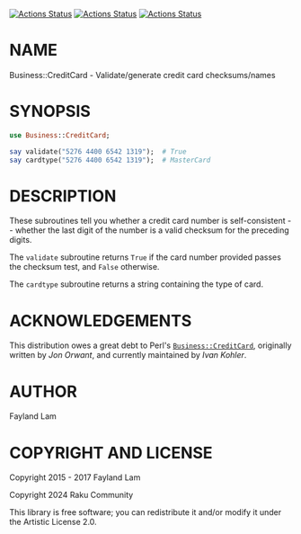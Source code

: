 [![Actions Status](https://github.com/raku-community-modules/Business-CreditCard/actions/workflows/linux.yml/badge.svg)](https://github.com/raku-community-modules/Business-CreditCard/actions) [![Actions Status](https://github.com/raku-community-modules/Business-CreditCard/actions/workflows/macos.yml/badge.svg)](https://github.com/raku-community-modules/Business-CreditCard/actions) [![Actions Status](https://github.com/raku-community-modules/Business-CreditCard/actions/workflows/windows.yml/badge.svg)](https://github.com/raku-community-modules/Business-CreditCard/actions)

NAME
====

Business::CreditCard - Validate/generate credit card checksums/names

SYNOPSIS
========

```raku
use Business::CreditCard;

say validate("5276 4400 6542 1319");  # True
say cardtype("5276 4400 6542 1319");  # MasterCard
```

DESCRIPTION
===========

These subroutines tell you whether a credit card number is self-consistent -- whether the last digit of the number is a valid checksum for the preceding digits.

The `validate` subroutine returns `True` if the card number provided passes the checksum test, and `False` otherwise.

The `cardtype` subroutine returns a string containing the type of card.

ACKNOWLEDGEMENTS
================

This distribution owes a great debt to Perl's [`Business::CreditCard`](https://metacpan.org/pod/Business::CreditCard), originally written by *Jon Orwant*, and currently maintained by *Ivan Kohler*.

AUTHOR
======

Fayland Lam

COPYRIGHT AND LICENSE
=====================

Copyright 2015 - 2017 Fayland Lam

Copyright 2024 Raku Community

This library is free software; you can redistribute it and/or modify it under the Artistic License 2.0.

